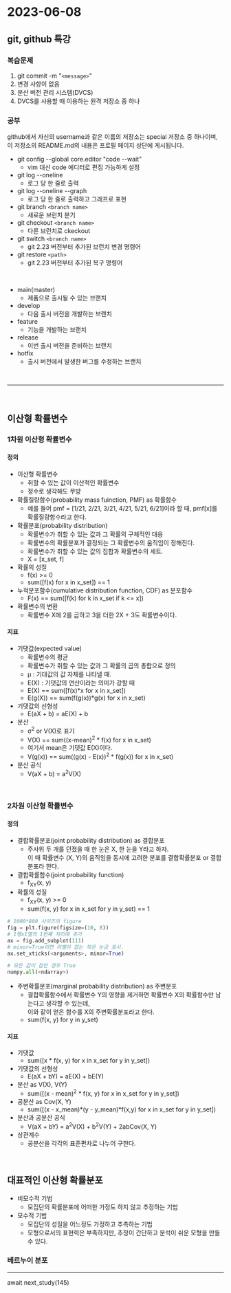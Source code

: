 # 2023-06-08

## git, github 특강

### 복습문제
1. git commit -m "`<message>`"
2. 변경 사항이 없음
3. 분산 버전 관리 시스템(DVCS)
4. DVCS를 사용할 때 이용하는 원격 저장소 중 하나

### 공부
github에서 자신의 username과 같은 이름의 저장소는 special 저장소 중 하나이며,<br/>이 저장소의 README.md의 내용은 프로필 페이지 상단에 게시됩니다.

* git config --global core.editor "code --wait"
  * vim 대신 code 에디터로 편집 가능하게 설정
* git log --oneline
  * 로그 당 한 줄로 출력
* git log --oneline --graph
  * 로그 당 한 줄로 출력하고 그래프로 표현
* git branch `<branch name>`
  * 새로운 브런치 분기
* git checkout `<branch name>`
  * 다른 브런치로 ckeckout
* git switch `<branch name>`
  * git 2.23 버전부터 추가된 브런치 변경 명령어
* git restore `<path>`
  * git 2.23 버전부터 추가된 복구 명령어

<br/>

* main(master)
  * 제품으로 출시될 수 있는 브랜치
* develop
  * 다음 출시 버전을 개발하는 브랜치
* feature
  * 기능을 개발하는 브랜치
* release
  * 이번 출시 버전을 준비하는 브랜치
* hotfix
  * 출시 버전에서 발생한 버그를 수정하는 브랜치

<br/>

---

<br/>

## 이산형 확률변수

### 1차원 이산형 확률변수

#### **정의**
* 이산형 확률변수
  * 취할 수 있는 값이 이산적인 확률변수
  * 정수로 생각해도 무방
* 확률질량함수(probability mass fuinction, PMF) as 확률함수
  * 예를 들어 pmf = [1/21, 2/21, 3/21, 4/21, 5/21, 6/21]이라 할 때, pmf[x]를 확률질량함수라고 한다.
* 확률분포(probability distribution)
  * 확률변수가 취할 수 있는 값과 그 확률의 구체적인 대응
  * 확률변수의 확률분포가 결정되는 그 확률변수의 움직임이 정해진다.
  * 확률변수가 취할 수 있는 값의 집합과 확률변수의 세트.
  * X = [x_set, f]
* 확률의 성질
  * f(x) >= 0
  * sum([f(x) for x in x_set]) == 1
* 누적분포함수(cumulative distribution function, CDF) as 분포함수
  * F(x) == sum([f(k) for k in x_set if k <= x])
* 확률변수의 변환
  *  확률변수 X에 2를 곱하고 3을 더한 2X + 3도 확률변수이다.

#### **지표**
* 기댓값(expected value)
  * 확률변수의 평균
  * 확률변수가 취할 수 있는 값과 그 확률의 곱의 총합으로 정의
  * μ : 기대값의 값 자체를 나타낼 때.
  * E(X) : 기댓값의 연산이라는 의미가 강할 때
  * E(X) == sum([f(x)*x for x in x_set])
  * E(g(X)) == sum(f(g(x))*g(x) for x in x_set)
* 기댓값의 선형성
  * E(aX + b) = aE(X) + b
* 분산
  * σ<sup>2</sup> or V(X)로 표기
  * V(X) == sum((x-mean)<sup>2</sup> * f(x) for x in x_set)
  * 여기서 mean은 기댓값 E(X)이다.
  * V(g(x)) == sum((g(x) - E(x))<sup>2</sup> * f(g(x)) for x in x_set)
* 분산 공식
  * V(aX + b) = a<sup>2</sup>V(X)

<br/>

### 2차원 이산형 확률변수

#### **정의**
* 결합확률분포(joint probability distribution) as 결합분포
  * 주사위 두 개를 던졌을 때 한 눈은 X, 한 눈을 Y라고 하자. <br/>이 때 확률변수 (X, Y)의 움직임을 동시에 고려한 분포를 결합확률분포 or 결합분포라 한다.
* 결합확률함수(joint probability function)
  * f<sub>XY</sub>(x, y)
* 확률의 성질
  * f<sub>XY</sub>(x, y) >= 0
  * sum(f(x, y) for x in x_set for y in y_set) == 1
```python
# 1000*800 사이즈의 figure
fig = plt.figure(figsize=(10, 8))
# 1행x1열의 1번째 자리에 추가
ax = fig.add_subplot(111)
# minor=True이면 라벨이 없는 작은 눈금 표시.
ax.set_xticks(<arguments>, minor=True)
```
```python
# 모든 값이 참인 경우 True
numpy.all(<ndarray>)
```
* 주변확률분포(marginal probability distribution) as 주변분포
  * 결합확률함수에서 확률변수 Y의 영향을 제거하면 확률변수 X의 확률함수만 남는다고 생각할 수 있는데, <br/>이와 같이 얻은 함수를 X의 주변확률분포라고 한다.
  * sum(f(x, y) for y in y_set)

#### **지표**
* 기댓값
  * sum([x * f(x, y) for x in x_set for y in y_set])
* 기댓값의 선형성
  * E(aX + bY) = aE(X) + bE(Y)
* 분산 as V(X), V(Y)
  * sum([(x - mean)<sup>2</sup> * f(x, y) for x in x_set for y in y_set])
* 공분산 as Cov(X, Y)
  * sum([(x - x_mean)*(y - y_mean)*f(x,y) for x in x_set for y in y_set])
* 분산과 공분산 공식
  * V(aX + bY) = a<sup>2</sup>V(X) + b<sup>2</sup>V(Y) + 2abCov(X, Y)
* 상관계수
  * 공분산을 각각의 표준편차로 나누어 구한다.

<br/>

## 대표적인 이산형 확률분포
* 비모수적 기법
  * 모집단의 확률분포에 어떠한 가정도 하지 않고 추정하는 기법
* 모수적 기법
  * 모집단의 성질을 어느정도 가정하고 추측하는 기법
  * 모형으로서의 표현력은 부족하지만, 추정이 간단하고 분석이 쉬운 모형을 만들 수 있다.
### 베르누이 분포
---
await next_study(145)
 
